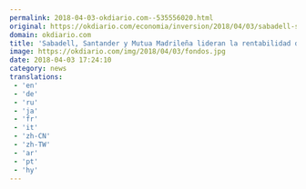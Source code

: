 ```yaml
---
permalink: 2018-04-03-okdiario.com--535556020.html
original: https://okdiario.com/economia/inversion/2018/04/03/sabadell-santander-mutua-madrilena-lideran-rentabilidad-fondos-institucionales-este-ano-2058411
domain: okdiario.com
title: 'Sabadell, Santander y Mutua Madrileña lideran la rentabilidad de los fondos institucionales este año'
image: https://okdiario.com/img/2018/04/03/fondos.jpg
date: 2018-04-03 17:24:10
category: news
translations: 
 - 'en'
 - 'de'
 - 'ru'
 - 'ja'
 - 'fr'
 - 'it'
 - 'zh-CN'
 - 'zh-TW'
 - 'ar'
 - 'pt'
 - 'hy'
---
```


